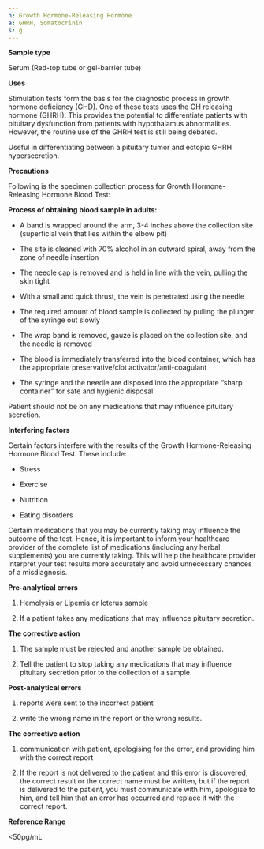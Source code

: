 ```yaml
---
n: Growth Hormone-Releasing Hormone
a: GHRH, Somatocrinin
s: g
---
```



__Sample type__

Serum (Red-top tube or gel-barrier tube)

__Uses__

Stimulation tests form the basis for the diagnostic process in growth hormone deficiency (GHD). One of these tests uses the GH releasing hormone (GHRH). This provides the potential to differentiate patients with pituitary dysfunction from patients with hypothalamus abnormalities. However, the routine use of the GHRH test is still being debated. 

Useful in differentiating between a pituitary tumor and ectopic GHRH hypersecretion.

__Precautions__

Following is the specimen collection process for Growth Hormone-Releasing Hormone Blood Test:

__Process of obtaining blood sample in adults:__

-	A band is wrapped around the arm, 3-4 inches above the collection site (superficial vein that lies within the elbow pit)

-	The site is cleaned with 70% alcohol in an outward spiral, away from the zone of needle insertion

-	The needle cap is removed and is held in line with the vein, pulling the skin tight

-	With a small and quick thrust, the vein is penetrated using the needle

-	The required amount of blood sample is collected by pulling the plunger of the syringe out slowly

-	The wrap band is removed, gauze is placed on the collection site, and the needle is removed

-	The blood is immediately transferred into the blood container, which has the appropriate preservative/clot activator/anti-coagulant

-	The syringe and the needle are disposed into the appropriate “sharp container” for safe and hygienic disposal

Patient should not be on any medications that may influence pituitary secretion.

__Interfering factors__

Certain factors interfere with the results of the Growth Hormone-Releasing Hormone Blood Test. These include:

-	Stress

-	Exercise

-	Nutrition

-	Eating disorders

Certain medications that you may be currently taking may influence the outcome of the test. Hence, it is important to inform your healthcare provider of the complete list of medications (including any herbal supplements) you are currently taking. This will help the healthcare provider interpret your test results more accurately and avoid unnecessary chances of a misdiagnosis.

__Pre-analytical errors__

1. Hemolysis or Lipemia or Icterus sample

2. If a patient takes any medications that may influence pituitary secretion.

__The corrective action__

1. The sample must be rejected and another sample be obtained.

2. Tell the patient to stop taking any medications that may influence pituitary secretion prior to the collection of a sample.

__Post-analytical errors__ 

1. reports were sent to the incorrect patient

2. write the wrong name in the report or the wrong results.

__The corrective action__

1. communication with patient, apologising for the error, and providing him with the correct report

2. If the report is not delivered to the patient and this error is discovered, the correct result or the correct name must be written, but if the report is delivered to the patient, you must communicate with him, apologise to him, and tell him that an error has occurred and replace it with the correct report.

__Reference Range__

<50pg/mL